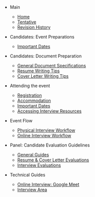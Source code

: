 - Main

  - [Home](/)
  - [Tentative](main-tentative.md)
  - [Revision History](revision.md)
  
- Candidates: Event Preparations

  - [Important Dates](candidate-important-dates.md)
  
- Candidates: Document Preparation

  - [General Document Specifications](candidate-docs-spec.md)
  - [Resume Writing Tips](candidate-resume-tips.md)
  - [Cover Letter Writing Tips](candidate-coverletter-tips.md)
  
- Attending the event
  - [Registration](attend-registration.md)
  - [Accommodation](attend-accomodation.md)
  - [Important Dates](attend-panel-important-dates.md)
  - [Accessing Interview Resources](attend-panel-resources.md) 

- Event Flow   
  - [Physical Interview Workflow](flow-panel-physical.md)
  - [Online Interview Workflow](flow-panel-online.md)

- Panel: Candidate Evaluation Guidelines
  - [General Guides](evaluation-general-guide.md)
  - [Resume & Cover Letter Evaluations](evaluation-documents.md)
  - [Interview Evaluations](evaluation-interview.md)
  
- Technical Guides

  - [Online Interview: Google Meet](ss.md)
  - [Interview Area](test.md)